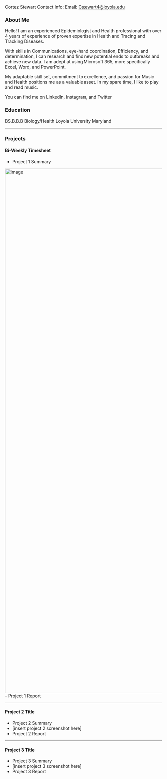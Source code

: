 Cortez Stewart
Contact Info: Email: Cstewart4@loyola.edu 

### About Me 
Hello! I am an experienced Epidemiologist and Health professional with over 4 years of experience of proven expertise in Health and Tracing and Tracking Diseases. 

With skills in Communications, eye-hand coordination, Efficiency, and determination, I can research and find new potential ends to outbreaks and achieve new data. I am adept at using Microsoft 365, more specifically Excel, Word, and PowerPoint. 

My adaptable skill set, commitment to excellence, and passion for Music and Health positions me as a valuable asset. In my spare time, I like to play and read music. 

You can find me on LinkedIn, Instagram, and Twitter

### Education 
BS.B.B.B Biology/Health
Loyola University Maryland 


***
### Projects


#### Bi-Weekly Timesheet 
 - Project 1 Summary
 <img width="1680" alt="image" src="https://github.com/user-attachments/assets/68f420d1-9118-48b5-ab43-2983e54d47a1" />
 - Project 1 Report

***
#### Project 2 Title
 - Project 2 Summary
 - [insert project 2 screenshot here]
 - Project 2 Report

***
#### Project 3 Title
 - Project 3 Summary
 - [insert project 3 screenshot here]
 - Project 3 Report

